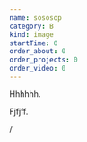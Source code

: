 ```yaml
---
name: sososop
category: B
kind: image
startTime: 0
order_about: 0
order_projects: 0
order_video: 0
---
```

Hhhhhh.

Fjfjff.

/